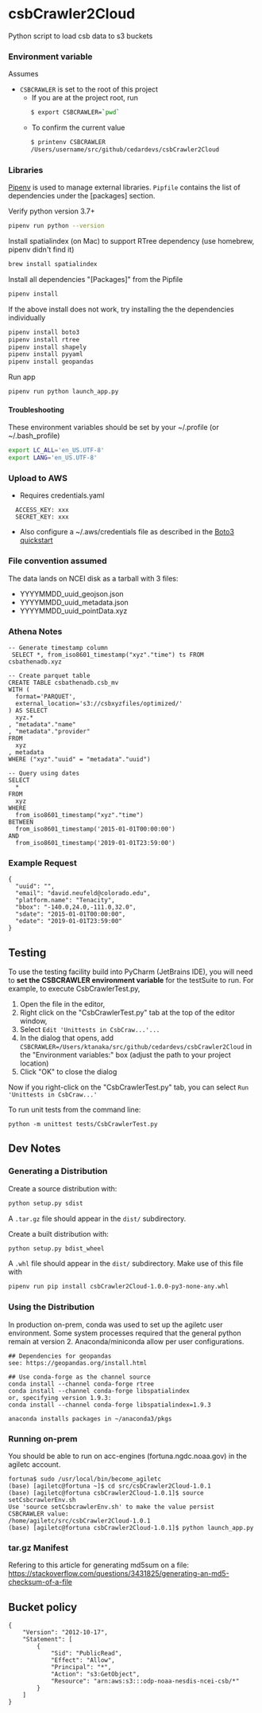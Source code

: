 # csbCrawler2Cloud
Python script to load csb data to s3 buckets

### Environment variable
Assumes
 -  `CSBCRAWLER` is set to the root of this project
    - If you are at the project root, run 
    ```bash
       $ export CSBCRAWLER=`pwd`
    ```
    - To confirm the current value
    ```bash
       $ printenv CSBCRAWLER
       /Users/username/src/github/cedardevs/csbCrawler2Cloud
    ```

### Libraries
[Pipenv](https://pipenv-fork.readthedocs.io/en/latest/) is used to manage external libraries. `Pipfile` contains the list of dependencies under the [packages] section.

Verify python version 3.7+
```bash
pipenv run python --version
```

Install spatialindex (on Mac) to support RTree dependency (use homebrew, pipenv didn't find it)
```bash
brew install spatialindex
```

Install all dependencies "[Packages]" from the Pipfile
```bash
pipenv install
```
If the above install does not work, try installing the the dependencies individually
```bash
pipenv install boto3
pipenv install rtree
pipenv install shapely
pipenv install pyyaml
pipenv install geopandas
```

Run app
```bash
pipenv run python launch_app.py
```
#### Troubleshooting
These environment variables should be set by your ~/.profile (or ~/.bash_profile)
```bash
export LC_ALL='en_US.UTF-8'
export LANG='en_US.UTF-8'
```

### Upload to AWS
 - Requires credentials.yaml
 ```
   ACCESS_KEY: xxx
   SECRET_KEY: xxx
 ```
 - Also configure a ~/.aws/credentials file as described in the
  [Boto3 quickstart](https://boto3.amazonaws.com/v1/documentation/api/latest/guide/quickstart.html) 

### File convention assumed  
The data lands on NCEI disk as a tarball with 3 files:
 - YYYYMMDD_uuid_geojson.json
 - YYYYMMDD_uuid_metadata.json
 - YYYYMMDD_uuid_pointData.xyz
 
### Athena Notes
```
-- Generate timestamp column
 SELECT *, from_iso8601_timestamp("xyz"."time") ts FROM csbathenadb.xyz 

-- Create parquet table 
CREATE TABLE csbathenadb.csb_mv
WITH (
  format='PARQUET',
  external_location='s3://csbxyzfiles/optimized/'
) AS SELECT
  xyz.*
, "metadata"."name"
, "metadata"."provider"
FROM
  xyz
, metadata
WHERE ("xyz"."uuid" = "metadata"."uuid")

-- Query using dates
SELECT
  *
FROM
  xyz
WHERE
  from_iso8601_timestamp("xyz"."time")
BETWEEN 
  from_iso8601_timestamp('2015-01-01T00:00:00') 
AND 
  from_iso8601_timestamp('2019-01-01T23:59:00')   
```
  
### Example Request 
```
{
  "uuid": "",
  "email": "david.neufeld@colorado.edu",
  "platform.name": "Tenacity",
  "bbox": "-140.0,24.0,-111.0,32.0",
  "sdate": "2015-01-01T00:00:00",
  "edate": "2019-01-01T23:59:00"
}
```

## Testing
To use the testing facility build into PyCharm (JetBrains IDE), you will need to **set the CSBCRAWLER environment variable** for the 
testSuite to run. For example, to execute CsbCrawlerTest.py, 
1. Open the file in the editor, 
1. Right click on the "CsbCrawlerTest.py" tab at the top of the editor window, 
1. Select `Edit 'Unittests in CsbCraw...'...`
1. In the dialog that opens, add `CSBCRAWLER=/Users/ktanaka/src/github/cedardevs/csbCrawler2Cloud` in the "Environment 
variables:" box (adjust the path to your project location)
1. Click "OK" to close the dialog

Now if you right-click on the "CsbCrawlerTest.py" tab, you can select `Run 'Unittests in CsbCraw...'`

To run unit tests from the command line:
```commandline
python -m unittest tests/CsbCrawlerTest.py
```
## Dev Notes
### Generating a Distribution
Create a source distribution with:
```bash
python setup.py sdist
```
A `.tar.gz` file should appear in the `dist/` subdirectory.

Create a built distribution with:
``` bash
python setup.py bdist_wheel
```
A `.whl` file should appear in the `dist/` subdirectory.
Make use of this file with 
```bash
pipenv run pip install csbCrawler2Cloud-1.0.0-py3-none-any.whl
```

### Using the Distribution
In production on-prem, conda was used to set up the agiletc user environment. Some system processes required that the
general python remain at version 2. Anaconda/miniconda allow per user configurations.

```
## Dependencies for geopandas
see: https://geopandas.org/install.html

## Use conda-forge as the channel source 
conda install --channel conda-forge rtree
conda install --channel conda-forge libspatialindex
or, specifying version 1.9.3:
conda install --channel conda-forge libspatialindex=1.9.3

anaconda installs packages in ~/anaconda3/pkgs
```

### Running on-prem
You should be able to run on acc-engines (fortuna.ngdc.noaa.gov) in the agiletc account.

```
fortuna$ sudo /usr/local/bin/become_agiletc
(base) [agiletc@fortuna ~]$ cd src/csbCrawler2Cloud-1.0.1
(base) [agiletc@fortuna csbCrawler2Cloud-1.0.1]$ source setCsbcrawlerEnv.sh
Use 'source setCsbcrawlerEnv.sh' to make the value persist
CSBCRAWLER value:
/home/agiletc/src/csbCrawler2Cloud-1.0.1
(base) [agiletc@fortuna csbCrawler2Cloud-1.0.1]$ python launch_app.py
```

### tar.gz Manifest
Refering to this article for generating md5sum on a file:
https://stackoverflow.com/questions/3431825/generating-an-md5-checksum-of-a-file

## Bucket policy
```
{
    "Version": "2012-10-17",
    "Statement": [
        {
            "Sid": "PublicRead",
            "Effect": "Allow",
            "Principal": "*",
            "Action": "s3:GetObject",
            "Resource": "arn:aws:s3:::odp-noaa-nesdis-ncei-csb/*"
        }
    ]
}
```
